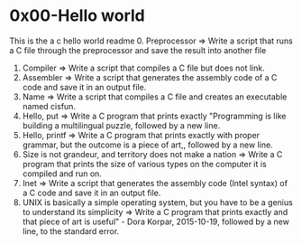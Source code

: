 # 0x00-Hello world
This is the a c hello world readme
0. Preprocessor => Write a script that runs a C file through the preprocessor and save the result into another file
1. Compiler => Write a script that compiles a C file but does not link.
2. Assembler => Write a script that generates the assembly code of a C code and save it in an output file.
3. Name => Write a script that compiles a C file and creates an executable named cisfun.
4. Hello, put => Write a C program that prints exactly "Programming is like building a multilingual puzzle, followed by a new line.
5. Hello, printf => Write a C program that prints exactly with proper grammar, but the outcome is a piece of art,, followed by a new line.
6. Size is not grandeur, and territory does not make a nation => Write a C program that prints the size of various types on the computer it is compiled and run on.
7. Inet => Write a script that generates the assembly code (Intel syntax) of a C code and save it in an output file.
8. UNIX is basically a simple operating system, but you have to be a genius to understand its simplicity => Write a C program that prints exactly and that piece of art is useful" - Dora Korpar, 2015-10-19, followed by a new line, to the standard error.

